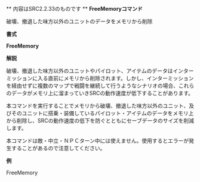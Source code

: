 ** 内容はSRC2.2.33のものです **
**FreeMemoryコマンド**

破壊、撤退した味方以外のユニットのデータをメモリから削除

**書式**

**FreeMemory**

**解説**

破壊、撤退した味方以外のユニットやパイロット、アイテムのデータはインターミッションに入る直前にメモリから削除されます。しかし、インターミッションを経由せずに複数のマップで戦闘を継続して行うようなシナリオの場合、これらのデータがメモリ上に溜まっていきSRCの動作速度が低下することがあります。

本コマンドを実行することでメモリから破壊、撤退した味方以外のユニット、及びそのユニットに搭乗・装備しているパイロット・アイテムのデータをメモリ上から削除し、SRCの動作速度の低下を防ぐとともにセーブデータのサイズを削減します。

本コマンドは敵・中立・ＮＰＣターン中には使えません。使用するとエラーが発生することがあるので注意してください。

**例**

FreeMemory
